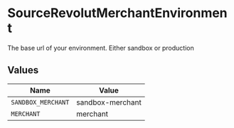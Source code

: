 # SourceRevolutMerchantEnvironment

The base url of your environment. Either sandbox or production


## Values

| Name               | Value              |
| ------------------ | ------------------ |
| `SANDBOX_MERCHANT` | sandbox-merchant   |
| `MERCHANT`         | merchant           |